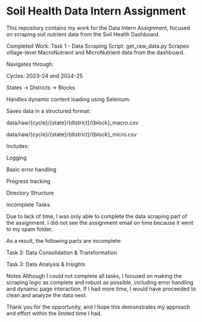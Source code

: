 # Soil Health Data Intern Assignment
This repository contains my work for the Data Intern Assignment, focused on scraping soil nutrient data from the Soil Health Dashboard.

Completed Work: Task 1 - Data Scraping
Script: get_raw_data.py
Scrapes village-level MacroNutrient and MicroNutrient data from the dashboard.

Navigates through:

Cycles: 2023–24 and 2024–25

States → Districts → Blocks

Handles dynamic content loading using Selenium.

Saves data in a structured format:

data/raw/{cycle}/{state}/{district}/{block}_macro.csv

data/raw/{cycle}/{state}/{district}/{block}_micro.csv

Includes:

Logging

Basic error handling

Progress tracking

Directory Structure

Incomplete Tasks

Due to lack of time, I was only able to complete the data scraping part of the assignment. I did not see the assignment email on time because it went to my spam folder.

As a result, the following parts are incomplete:

Task 2: Data Consolidation & Transformation

Task 3: Data Analysis & Insights

Notes
Although I could not complete all tasks, I focused on making the scraping logic as complete and robust as possible, including error handling and dynamic page interaction. If I had more time, I would have proceeded to clean and analyze the data next.

Thank you for the opportunity, and I hope this demonstrates my approach and effort within the limited time I had.
